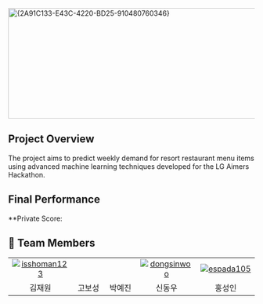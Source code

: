<img width="1189" height="225" alt="{2A91C133-E43C-4220-BD25-910480760346}" src="https://github.com/user-attachments/assets/51c81c47-cb7a-4d00-8367-5fefa3a162af" />


## Project Overview
The project aims to predict weekly demand for resort restaurant menu items using advanced machine learning techniques developed for the LG Aimers Hackathon.

## Final Performance
**Private Score: 

## 👥 Team Members
<table>
  <tr align="center">
    <td width="150px">
      <a href="https://github.com/isshoman123" target="_blank">
        <img src="https://avatars.githubusercontent.com/isshoman123" alt="isshoman123" />
      </a>
    </td>
    <td width="150px">
      <a href="https://github.com/isshoman123" target="_blank">
        <img src="" alt="" />
      </a>
    </td>
    <td width="150px">
      <a href="https://github.com/isshoman123" target="_blank">
        <img src="" alt="" />
      </a>
    </td>
    <td width="150px">
      <a href="https://github.com/dongsinwoo" target="_blank">
        <img src="https://avatars.githubusercontent.com/dongsinwoo" alt="dongsinwoo" />
      </a>
    </td>
    <td width="150px">
      <a href="https://github.com/espada105" target="_blank">
        <img src="https://avatars.githubusercontent.com/espada105" alt="espada105" />
      </a>
    </td>
  </tr>
  <tr align="center">
    <td>
      김재원
    </td>
    <td>
      고보성
    </td>
    <td>
      박예진
    </td>
    <td>
      신동우
    </td>
      <td>
      홍성인
    </td>
  </tr>
</table>
